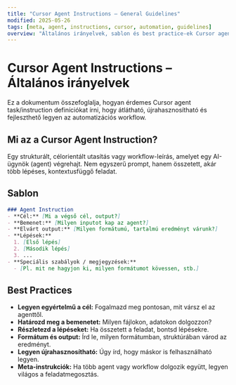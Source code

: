 ```yaml
---
title: "Cursor Agent Instructions – General Guidelines"
modified: 2025-05-26
tags: [meta, agent, instructions, cursor, automation, guidelines]
overview: "Általános irányelvek, sablon és best practice-ek Cursor agent task/instruction íráshoz."
---
```


# Cursor Agent Instructions – Általános irányelvek

Ez a dokumentum összefoglalja, hogyan érdemes Cursor agent task/instruction definíciókat írni, hogy átlátható, újrahasznosítható és fejleszthető legyen az automatizációs workflow.

## Mi az a Cursor Agent Instruction?
Egy strukturált, célorientált utasítás vagy workflow-leírás, amelyet egy AI-ügynök (agent) végrehajt. Nem egyszerű prompt, hanem összetett, akár több lépéses, kontextusfüggő feladat.

## Sablon
```markdown
### Agent Instruction
- **Cél:** [Mi a végső cél, output?]
- **Bemenet:** [Milyen inputot kap az agent?]
- **Elvárt output:** [Milyen formátumú, tartalmú eredményt várunk?]
- **Lépések:**
  1. [Első lépés]
  2. [Második lépés]
  3. ...
- **Speciális szabályok / megjegyzések:**
  - [Pl. mit ne hagyjon ki, milyen formátumot kövessen, stb.]
```

## Best Practices
- **Legyen egyértelmű a cél:** Fogalmazd meg pontosan, mit vársz el az agenttől.
- **Határozd meg a bemenetet:** Milyen fájlokon, adatokon dolgozzon?
- **Részletezd a lépéseket:** Ha összetett a feladat, bontsd lépésekre.
- **Formátum és output:** Írd le, milyen formátumban, struktúrában várod az eredményt.
- **Legyen újrahasznosítható:** Úgy írd, hogy máskor is felhasználható legyen.
- **Meta-instrukciók:** Ha több agent vagy workflow dolgozik együtt, legyen világos a feladatmegosztás. 